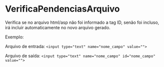 # VerificaPendenciasArquivo
Verifica se no arquivo html/asp não foi informado a tag ID, senão foi incluso, irá incluir automaticamente no novo arquivo gerado.

Exemplo:

Arquivo de entrada: `<input type="text" name="nome_campo" value="">`

Arquivo de saída: `<input type="text" name="nome_campo" id="nome_campo" value="">`
